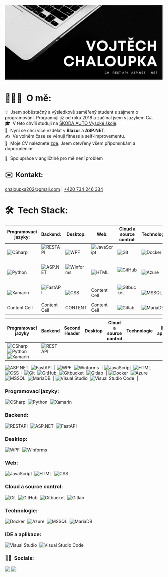 ![Vojtech_banner](/Assets/hero_img.jpg)

# 👨🏻‍💻 &nbsp;O mě:

💡 &nbsp;Jsem soběstačný a výsledkově zaměřený student s zájmem o programování. Programuji již od roku 2018 a začínal jsem s jazykem C#.\
🎓 &nbsp;V této chvíli studuji na [ŠKODA AUTO Vysoké škole](https://www.savs.cz/).\
🌱 &nbsp;Nyní se chci více vzdělat v <b>Blazor</b> a <b>ASP.NET</b>.\
✍️ &nbsp;Ve volném čase se věnuji fitness a self-improvementu.\
📄 &nbsp;Moje CV naleznete [zde](https://drive.google.com/file/d/1E7-upUgXYmmCu9Q0cGBW5Nspxmv7YNfh/view?usp=sharing). Jsem otevřený všem připomínkám a doporučením!

📘 &nbsp;Spolupráce v angličtině pro mě není problém 

## ✉️ &nbsp;Kontakt:

[chaloupka202@gmail.com](mailto:chaloupka202@gmail.com) | [+420 734 246 334](tel:734246334)

# 🛠 &nbsp;Tech Stack:

| Programovací jazyky: | Backend: | Desktop: | Web: | Cloud a source control: | Technologie | IDE a aplikace: |
| ------------- | ------------- | ------------- | ------------- | ------------- | ------------- | ------------- |
| ![CSharp](https://img.shields.io/badge/-CSharp-05122A?style=flat&logo=csharp)&nbsp; | ![RESTAPI](https://img.shields.io/badge/-REST-05122A?style=flat&logo=.net)&nbsp; | ![WPF](https://img.shields.io/badge/-WPF-05122A?style=flat&logo=csharp)&nbsp; | ![JavaScript](https://img.shields.io/badge/-JavaScript-05122A?style=flat&logo=javascript)&nbsp; | ![Git](https://img.shields.io/badge/-Git-05122A?style=flat&logo=git)&nbsp; | ![Docker](https://img.shields.io/badge/-Docker-05122A?style=flat&logo=docker)&nbsp; | ![Visual Studio](https://img.shields.io/badge/-Visual%20Studio%20Code-05122A?style=flat&logo=visual-studio&logoColor=007ACC)&nbsp; |
| ![Python](https://img.shields.io/badge/-Python-05122A?style=flat&logo=python)&nbsp; | ![ASP.NET](https://img.shields.io/badge/-ASP.NET-05122A?style=flat&logo=.net)&nbsp; | ![Winforms](https://img.shields.io/badge/-Winforms-05122A?style=flat&logo=csharp)&nbsp; | ![HTML](https://img.shields.io/badge/-HTML-05122A?style=flat&logo=HTML5)&nbsp; | ![GitHub](https://img.shields.io/badge/-GitHub-05122A?style=flat&logo=github)&nbsp; | ![Azure](https://img.shields.io/badge/-Azure-05122A?style=flat&logo=microsoft-azure)&nbsp; | ![Visual Studio Code](https://img.shields.io/badge/-Visual%20Studio%20Code-05122A?style=flat&logo=visual-studio-code&logoColor=007ACC)&nbsp; |
| ![Xamarin](https://img.shields.io/badge/-Xamarin-05122A?style=flat&logo=xamarin)&nbsp; | ![FastAPI](https://img.shields.io/badge/-FastAPI-05122A?style=flat&logo=fastapi)&nbsp; | ![CSS](https://img.shields.io/badge/-CSS-05122A?style=flat&logo=CSS3&logoColor=1572B6)&nbsp; | Content Cell | ![Gitbucket](https://img.shields.io/badge/-Gitbucket-05122A?style=flat&logo=git)&nbsp; | ![MSSQL](https://img.shields.io/badge/-MSSQL-05122A?style=flat&logo=microsoft-sql-server)&nbsp; | CONTENT |
| Content Cell | Content Cell | CONTENT | Content Cell | ![Gitlab](https://img.shields.io/badge/-Gitlab-05122A?style=flat&logo=gitlab)&nbsp; | ![MariaDB](https://img.shields.io/badge/-MariaDB-05122A?style=flat&logo=mariadb)&nbsp; | CONTENT |

| Programovací jazyky | Backend | Second Header | Desktop | Cloud a source control | Technologie | IDE a aplikace |
| ------------- | ------------- | ------------- | ------------- | ------------- | ------------- | ------------- |
| ![CSharp](https://img.shields.io/badge/-CSharp-05122A?style=flat&logo=csharp)&nbsp; ![Python](https://img.shields.io/badge/-Python-05122A?style=flat&logo=python)&nbsp; ![Xamarin](https://img.shields.io/badge/-Xamarin-05122A?style=flat&logo=xamarin)&nbsp; | ![RESTAPI](https://img.shields.io/badge/-REST-05122A?style=flat&logo=.net)&nbsp;
![ASP.NET](https://img.shields.io/badge/-ASP.NET-05122A?style=flat&logo=.net)&nbsp;
![FastAPI](https://img.shields.io/badge/-FastAPI-05122A?style=flat&logo=fastapi)&nbsp; | ![WPF](https://img.shields.io/badge/-WPF-05122A?style=flat&logo=csharp)&nbsp;
![Winforms](https://img.shields.io/badge/-Winforms-05122A?style=flat&logo=csharp)&nbsp; | ![JavaScript](https://img.shields.io/badge/-JavaScript-05122A?style=flat&logo=javascript)&nbsp;
![HTML](https://img.shields.io/badge/-HTML-05122A?style=flat&logo=HTML5)&nbsp;
![CSS](https://img.shields.io/badge/-CSS-05122A?style=flat&logo=CSS3&logoColor=1572B6)&nbsp; | ![Git](https://img.shields.io/badge/-Git-05122A?style=flat&logo=git)&nbsp;
![GitHub](https://img.shields.io/badge/-GitHub-05122A?style=flat&logo=github)&nbsp;
![Gitbucket](https://img.shields.io/badge/-Gitbucket-05122A?style=flat&logo=git)&nbsp;
![Gitlab](https://img.shields.io/badge/-Gitlab-05122A?style=flat&logo=gitlab)&nbsp; | ![Docker](https://img.shields.io/badge/-Docker-05122A?style=flat&logo=docker)&nbsp;
![Azure](https://img.shields.io/badge/-Azure-05122A?style=flat&logo=microsoft-azure)&nbsp;
![MSSQL](https://img.shields.io/badge/-MSSQL-05122A?style=flat&logo=microsoft-sql-server)&nbsp;
![MariaDB](https://img.shields.io/badge/-MariaDB-05122A?style=flat&logo=mariadb)&nbsp; | ![Visual Studio](https://img.shields.io/badge/-Visual%20Studio%20Code-05122A?style=flat&logo=visual-studio&logoColor=007ACC)&nbsp;
![Visual Studio Code](https://img.shields.io/badge/-Visual%20Studio%20Code-05122A?style=flat&logo=visual-studio-code&logoColor=007ACC)&nbsp; |

<!-- ## [start] Programming Languages -->
### Programovací jazyky:

![CSharp](https://img.shields.io/badge/-CSharp-05122A?style=flat&logo=csharp)&nbsp;
![Python](https://img.shields.io/badge/-Python-05122A?style=flat&logo=python)&nbsp;
![Xamarin](https://img.shields.io/badge/-Xamarin-05122A?style=flat&logo=xamarin)&nbsp;
<!-- ## [end] Programming Languages -->

<!-- ## [start] APIs/Libs/Backend -->
### Backend:

![RESTAPI](https://img.shields.io/badge/-REST-05122A?style=flat&logo=.net)&nbsp;
![ASP.NET](https://img.shields.io/badge/-ASP.NET-05122A?style=flat&logo=.net)&nbsp;
![FastAPI](https://img.shields.io/badge/-FastAPI-05122A?style=flat&logo=fastapi)&nbsp;
<!-- ## [end] APIs/Libs/Backend -->

<!-- ## [start] Subsystems -->
### Desktop:

![WPF](https://img.shields.io/badge/-WPF-05122A?style=flat&logo=csharp)&nbsp;
![Winforms](https://img.shields.io/badge/-Winforms-05122A?style=flat&logo=csharp)&nbsp;
<!-- ## [end] Subsystems -->

<!-- ## [start] Web -->
### Web:

![JavaScript](https://img.shields.io/badge/-JavaScript-05122A?style=flat&logo=javascript)&nbsp;
![HTML](https://img.shields.io/badge/-HTML-05122A?style=flat&logo=HTML5)&nbsp;
![CSS](https://img.shields.io/badge/-CSS-05122A?style=flat&logo=CSS3&logoColor=1572B6)&nbsp;

<!-- ## [start] Source and cloud systems -->
### Cloud a source control:

![Git](https://img.shields.io/badge/-Git-05122A?style=flat&logo=git)&nbsp;
![GitHub](https://img.shields.io/badge/-GitHub-05122A?style=flat&logo=github)&nbsp;
![Gitbucket](https://img.shields.io/badge/-Gitbucket-05122A?style=flat&logo=git)&nbsp;
![Gitlab](https://img.shields.io/badge/-Gitlab-05122A?style=flat&logo=gitlab)&nbsp;
<!-- ## [end] Source and cloud systems -->

<!-- ## [start] Technology -->
### Technologie:

![Docker](https://img.shields.io/badge/-Docker-05122A?style=flat&logo=docker)&nbsp;
![Azure](https://img.shields.io/badge/-Azure-05122A?style=flat&logo=microsoft-azure)&nbsp;
![MSSQL](https://img.shields.io/badge/-MSSQL-05122A?style=flat&logo=microsoft-sql-server)&nbsp;
![MariaDB](https://img.shields.io/badge/-MariaDB-05122A?style=flat&logo=mariadb)&nbsp;
<!-- ## [end] Technology -->

<!-- ## App know-how -->
### IDE a aplikace:

![Visual Studio](https://img.shields.io/badge/-Visual%20Studio%20Code-05122A?style=flat&logo=visual-studio&logoColor=007ACC)&nbsp;
![Visual Studio Code](https://img.shields.io/badge/-Visual%20Studio%20Code-05122A?style=flat&logo=visual-studio-code&logoColor=007ACC)&nbsp;
<!-- ## [end] App know-how -->

### 🤝🏻 &nbsp;Socials:

<p align="left">
<a href="https://www.linkedin.com/in/vojtech-chaloupka/"><img src="https://img.shields.io/badge/-Vojtěch Chaloupka-0077B5?style=flat&logo=Linkedin&logoColor=white"/></a>
<a href="https://www.facebook.com/vojta.chaloupka.505/"><img src="https://img.shields.io/badge/-Vojtěch Chaloupka-1877F2?style=flat&logo=Facebook&logoColor=white"/></a>
</p>

<!-- 
Hello there :)
-->
